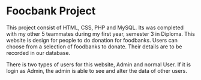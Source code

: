 # Foocbank Project 
This project consist of HTML, CSS, PHP and MySQL. Its was completed with my other 5 teammates during my first year, semester 3 in Diploma. This website is design for people to do donation for foodbanks.
Users can choose from a selection of foodbanks to donate. Their details are to be recorded in our database. 

There is two types of users for this website, Admin and normal User. If it is login as Admin, the admin is able to see and alter the data of other users. 
